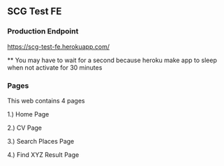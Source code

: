 ## SCG Test FE

### Production Endpoint

https://scg-test-fe.herokuapp.com/

** You may have to wait for a second because heroku make app to sleep when not activate for 30 minutes

### Pages

This web contains 4 pages

1.) Home Page

2.) CV Page

3.) Search Places Page

4.) Find XYZ Result Page
